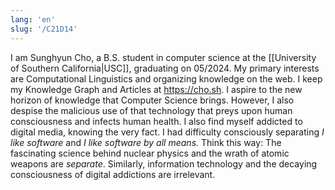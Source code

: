 ```yaml
---
lang: 'en'
slug: '/C21D14'
---
```


I am Sunghyun Cho, a B.S. student in computer science at the [[University of Southern California|USC]], graduating on 05/2024. My primary interests are Computational Linguistics and organizing knowledge on the web. I keep my Knowledge Graph and Articles at https://cho.sh. I aspire to the new horizon of knowledge that Computer Science brings. However, I also despise the malicious use of that technology that preys upon human consciousness and infects human health. I also find myself addicted to digital media, knowing the very fact. I had difficulty consciously separating _I like software_ and _I like software by all means._ Think this way: The fascinating science behind nuclear physics and the wrath of atomic weapons are _separate_. Similarly, information technology and the decaying consciousness of digital addictions are irrelevant.
